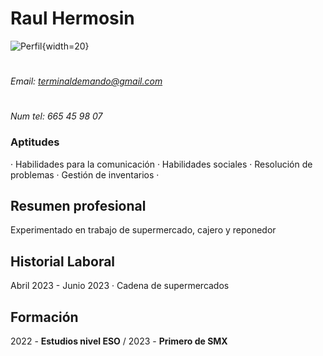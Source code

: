 # Raul Hermosin
![Perfil](https://i.pinimg.com/736x/74/f7/7c/74f77c0410f3aa6be79bda7976e0ed8e.jpg){width=20}
# 
*Email: terminaldemando@gmail.com*
# 
*Num tel: 665 45 98 07*
### Aptitudes
· Habilidades para la comunicación 
· Habilidades sociales
· Resolución de problemas
· Gestión de inventarios ·
## Resumen profesional
Experimentado en trabajo de supermercado, cajero y reponedor
## Historial Laboral
Abril 2023 - Junio 2023
· Cadena de supermercados
## Formación
2022 -
**Estudios nivel ESO** /
 2023 -
 **Primero de SMX** 

